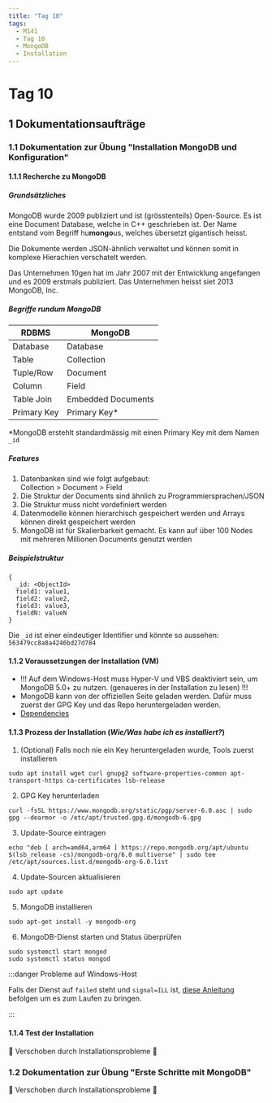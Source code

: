 ```yaml
---
title: "Tag 10"
tags:
  - M141
  - Tag 10
  - MongoDB
  - Installation
---
```


# Tag 10

## 1 Dokumentationsaufträge

### 1.1 Dokumentation zur Übung "Installation MongoDB und Konfiguration"

#### 1.1.1 Recherche zu MongoDB

##### Grundsätzliches

MongoDB wurde 2009 publiziert und ist (grösstenteils) Open-Source. Es ist eine Document Database, welche in C++ geschrieben ist. Der Name entstand vom Begriff hu**mongo**us, welches übersetzt gigantisch heisst.

Die Dokumente werden JSON-ähnlich verwaltet und können somit in komplexe Hierachien verschatelt werden.

Das Unternehmen 10gen hat im Jahr 2007 mit der Entwicklung angefangen und es 2009 erstmals publiziert. Das Unternehmen heisst siet 2013 MongoDB, Inc.

##### Begriffe rundum MongoDB

| RDBMS       | MongoDB            |
| ----------- | ------------------ |
| Database    | Database           |
| Table       | Collection         |
| Tuple/Row   | Document           |
| Column      | Field              |
| Table Join  | Embedded Documents |
| Primary Key | Primary Key\*      |

\*MongoDB erstehlt standardmässig mit einen Primary Key mit dem Namen `_id`

##### Features

1. Datenbanken sind wie folgt aufgebaut:  
   Collection > Document > Field
2. Die Struktur der Documents sind ähnlich zu Programmiersprachen/JSON
3. Die Struktur muss nicht vordefiniert werden
4. Datenmodelle können hierarchisch gespeichert werden und Arrays können direkt gespeichert werden
5. MongoDB ist für Skalierbarkeit gemacht. Es kann auf über 100 Nodes mit mehreren Millionen Documents genutzt werden

##### Beispielstruktur

```mongodb
{
  _id: <ObjectId>
  field1: value1,
  field2: value2,
  field3: value3,
  fieldN: valueN
}
```

Die `_id` ist einer eindeutiger Identifier und könnte so aussehen: `563479cc8a8a4246bd27d784`

#### 1.1.2 Voraussetzungen der Installation (VM)

- !!! Auf dem Windows-Host muss Hyper-V und VBS deaktiviert sein, um MongoDB 5.0+ zu nutzen. (genaueres in der Installation zu lesen) !!!
- MongoDB kann von der offiziellen Seite geladen werden. Dafür muss zuerst der GPG Key und das Repo heruntergeladen werden.
- [Dependencies](/appendix/M141/mongodb-dependencies)

#### 1.1.3 Prozess der Installation (_Wie/Was habe ich es installiert?_)

1. (Optional) Falls noch nie ein Key heruntergeladen wurde, Tools zuerst installieren

```
sudo apt install wget curl gnupg2 software-properties-common apt-transport-https ca-certificates lsb-release
```

2. GPG Key herunterladen

```
curl -fsSL https://www.mongodb.org/static/pgp/server-6.0.asc | sudo gpg --dearmor -o /etc/apt/trusted.gpg.d/mongodb-6.gpg
```

3. Update-Source eintragen

```
echo "deb [ arch=amd64,arm64 ] https://repo.mongodb.org/apt/ubuntu $(lsb_release -cs)/mongodb-org/6.0 multiverse" | sudo tee /etc/apt/sources.list.d/mongodb-org-6.0.list
```

4. Update-Sourcen aktualisieren

```
sudo apt update
```

5. MongoDB installieren

```
sudo apt-get install -y mongodb-org
```

6. MongoDB-Dienst starten und Status überprüfen

```
sudo systemctl start mongod
sudo systemctl status mongod
```

:::danger Probleme auf Windows-Host

Falls der Dienst auf `failed` steht und `signal=ILL` ist, [diese Anleitung](/appendix/M141/hyperv-deaktivieren) befolgen um es zum Laufen zu bringen.

:::

#### 1.1.4 Test der Installation

:construction: Verschoben durch Installationsprobleme :construction:

### 1.2 Dokumentation zur Übung "Erste Schritte mit MongoDB"

:construction: Verschoben durch Installationsprobleme :construction:
